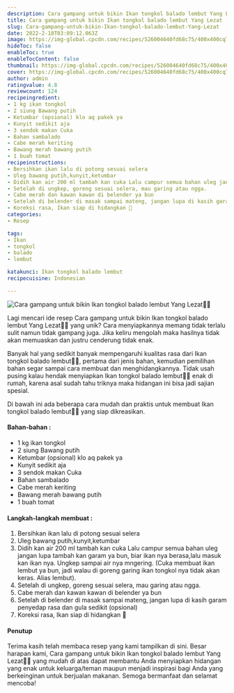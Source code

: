 ```yaml
---
description: Cara gampang untuk bikin Ikan tongkol balado lembut Yang Lezat"
title: Cara gampang untuk bikin Ikan tongkol balado lembut Yang Lezat
slug: Cara-gampang-untuk-bikin-Ikan-tongkol-balado-lembut-Yang-Lezat
date: 2022-2-18T03:09:12.063Z
image: https://img-global.cpcdn.com/recipes/526004640fd68c75/400x400cq70/photo.jpg
hideToc: false
enableToc: true
enableTocContent: false
thumbnail: https://img-global.cpcdn.com/recipes/526004640fd68c75/400x400cq70/photo.jpg
cover: https://img-global.cpcdn.com/recipes/526004640fd68c75/400x400cq70/photo.jpg
author: admin
ratingvalue: 4.8
reviewcount: 124
recipeingredient:
- 1 kg ikan tongkol
- 2 siung Bawang putih
- Ketumbar (opsional) klo aq pakek ya
- Kunyit sedikit aja
- 3 sendok makan Cuka
- Bahan sambalado
- Cabe merah keriting
- Bawang merah bawang putih
- 1 buah tomat
recipeinstructions:
- Bersihkan ikan lalu di potong sesuai selera
- Uleg bawang putih,kunyit,ketumbar
- Didih kan air 200 ml tambah kan cuka Lalu campur semua bahan uleg jangan lupa tambah kan garam ya bun, biar ikan nya berasa,lalu masuk kan ikan nya. Ungkep sampai air nya mngering. (Cuka membuat ikan lembut ya bun, jadi walau di goreng garing ikan tongkol nya tidak akan keras. Alias lembut).
- Setelah di ungkep, goreng sesuai selera, mau garing atau ngga.
- Cabe merah dan kawan kawan di belender ya bun
- Setelah di belender di masak sampai mateng, jangan lupa di kasih garam penyedap rasa dan gula sedikit (opsional)
- Koreksi rasa, Ikan siap di hidangkan 🤗
categories:
- Resep

tags:
- Ikan
- tongkol
- balado
- lembut

katakunci: Ikan tongkol balado lembut
recipecuisine: Indonesian

---
```


![Cara gampang untuk bikin Ikan tongkol balado lembut Yang Lezat👩‍🍳](https://img-global.cpcdn.com/recipes/526004640fd68c75/400x400cq70/photo.jpg)

Lagi mencari ide resep Cara gampang untuk bikin Ikan tongkol balado lembut Yang Lezat👩‍🍳 yang unik? Cara menyiapkannya memang tidak terlalu sulit namun tidak gampang juga. Jika keliru mengolah maka hasilnya tidak akan memuaskan dan justru cenderung tidak enak.

Banyak hal yang sedikit banyak mempengaruhi kualitas rasa dari Ikan tongkol balado lembut👩‍🍳, pertama dari jenis bahan, kemudian pemilihan bahan segar sampai cara membuat dan menghidangkannya. Tidak usah pusing kalau hendak menyiapkan Ikan tongkol balado lembut👩‍🍳 enak di rumah, karena asal sudah tahu triknya maka hidangan ini bisa jadi sajian spesial.

Di bawah ini ada beberapa cara mudah dan praktis untuk membuat Ikan tongkol balado lembut👩‍🍳 yang siap dikreasikan.

<!--inarticleads1-->

#### Bahan-bahan :

- 1 kg ikan tongkol
- 2 siung Bawang putih
- Ketumbar (opsional) klo aq pakek ya
- Kunyit sedikit aja
- 3 sendok makan Cuka
- Bahan sambalado
- Cabe merah keriting
- Bawang merah bawang putih
- 1 buah tomat

<!--inarticleads2-->

#### Langkah-langkah membuat :

1. Bersihkan ikan lalu di potong sesuai selera
1. Uleg bawang putih,kunyit,ketumbar
1. Didih kan air 200 ml tambah kan cuka Lalu campur semua bahan uleg jangan lupa tambah kan garam ya bun, biar ikan nya berasa,lalu masuk kan ikan nya. Ungkep sampai air nya mngering. (Cuka membuat ikan lembut ya bun, jadi walau di goreng garing ikan tongkol nya tidak akan keras. Alias lembut).
1. Setelah di ungkep, goreng sesuai selera, mau garing atau ngga.
1. Cabe merah dan kawan kawan di belender ya bun
1. Setelah di belender di masak sampai mateng, jangan lupa di kasih garam penyedap rasa dan gula sedikit (opsional)
1. Koreksi rasa, Ikan siap di hidangkan 🤗

#### Penutup

Terima kasih telah membaca resep yang kami tampilkan di sini. Besar harapan kami, Cara gampang untuk bikin Ikan tongkol balado lembut Yang Lezat👩‍🍳 yang mudah di atas dapat membantu Anda menyiapkan hidangan yang enak untuk keluarga/teman maupun menjadi inspirasi bagi Anda yang berkeinginan untuk berjualan makanan. Semoga bermanfaat dan selamat mencoba!
